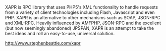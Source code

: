 XAPR is RPC library that uses PHP5's XML functionality to handle requests from a variety of client technologies including Flash, Javascript and even PHP. XAPR is an alternative to other mechanisms such as SOAP, JSON-RPC and XML-RPC. Heavily influenced by AMFPHP, JSON-RPC and the excellent (but now seemingly abandoned) JPSPAN, XAPR is an attempt to take the best ideas and roll an easy-to-use, universal solution.

http://www.stephenbeattie.com/xapr